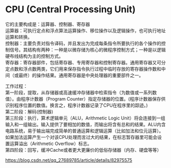 # CPU (Central Processing Unit)
它的主要构成是：运算器、控制器、寄存器  
运算器：可执行定点和浮点算法运算操作、移位操作以及逻辑操作，也可执行地址运算和转换。  
控制器：主要负责对指令译码，并且发出为完成每条指令所要执行的各个操作的控制信号。其结构有两种：一种是以微存储为核心的微程序控制方式；一种是以逻辑硬布线结构为主的控制方式。  
寄存器：寄存器部件，包括寄存器、专用寄存器和控制寄存器。通用寄存器又可分定点数和浮点数两类，它们用来保存指令执行过程中临时存放的寄存器操作数和中间（或最终）的操作结果。通用寄存器是中央处理器的重要部件之一。  

工作过程：  
第一阶段，提取，从存储器或高速缓冲存储器中检索指令（为数值或一系列数值）。由程序计数器（Program Counter）指定存储器的位置。(程序计数器保存供识别程序位置的数值。换言之，程序计数器记录了CPU在程序里的踪迹。)  
第二阶段：解码(控制器)  
第三阶段：执行，算术逻辑单元（ALU，Arithmetic Logic Unit）将会连接到一组输入和一组输出。输入提供了要相加的数值，而输出将含有总和的结果。ALU内含电路系统，易于输出端完成简单的普通运算和逻辑运算（比如加法和位元运算）。如果加法运算产生一个对该CPU处理而言过大的结果，在标志暂存器里可能会设置运算溢出（Arithmetic Overflow）标志。  
第四阶段：回写，缓冲Cache或者更大更廉价的低俗存储器（内存、硬盘等等）  

https://blog.csdn.net/qq_27689785/article/details/82975575  